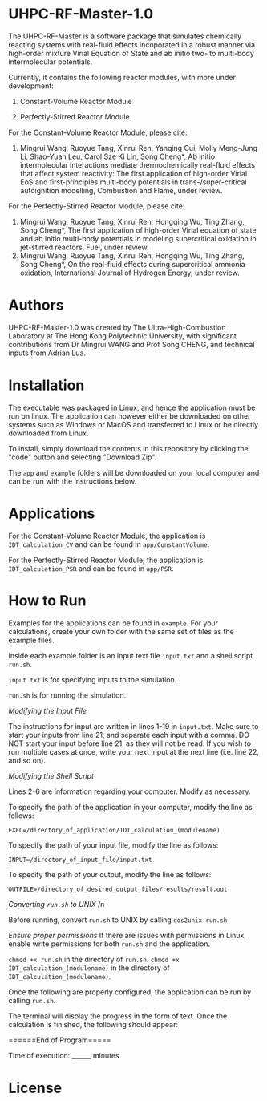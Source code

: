 # UHPC-RF-Master-1.0

The UHPC-RF-Master is a software package that simulates chemically reacting systems with real-fluid effects incoporated in a robust manner via high-order mixture Virial Equation of State and ab initio two- to multi-body intermolecular potentials.

Currently, it contains the following reactor modules, with more under development:

1. Constant-Volume Reactor Module

2. Perfectly-Stirred Reactor Module

For the Constant-Volume Reactor Module, please cite:

1. Mingrui Wang, Ruoyue Tang, Xinrui Ren, Yanqing Cui, Molly Meng-Jung Li, Shao-Yuan Leu, Carol Sze Ki Lin, Song Cheng*, Ab initio intermolecular interactions mediate thermochemically real-fluid effects that affect system reactivity: The first application of high-order Virial EoS and first-principles multi-body potentials in trans-/super-critical autoignition modelling, Combustion and Flame, under review.
   
For the Perfectly-Stirred Reactor Module, please cite:

1. Mingrui Wang, Ruoyue Tang, Xinrui Ren, Hongqing Wu, Ting Zhang, Song Cheng*, The first application of high-order Virial equation of state and ab initio multi-body potentials in modeling supercritical oxidation in jet-stirred reactors, Fuel, under review.
2. Mingrui Wang, Ruoyue Tang, Xinrui Ren, Hongqing Wu, Ting Zhang, Song Cheng*, On the real-fluid effects during supercritical ammonia oxidation, International Journal of Hydrogen Energy, under review.

# Authors

UHPC-RF-Master-1.0 was created by The Ultra-High-Combustion Laboratory at The Hong Kong Polytechnic University, with significant contributions from Dr Mingrui WANG and Prof Song CHENG, and technical inputs from Adrian Lua.

# Installation

The executable was packaged in Linux, and hence the application must be run on linux. The application can however either be downloaded on other systems such as Windows or MacOS and transferred to Linux or be directly downloaded from Linux. 

To install, simply download the contents in this repository by clicking the "code" button and selecting "Download Zip".

The <code>app</code> and <code>example</code> folders will be downloaded on your local computer and can be run with the instructions below.

# Applications

For the Constant-Volume Reactor Module, the application is <code>IDT_calculation_CV</code> and can be found in <code>app/ConstantVolume</code>.

For the Perfectly-Stirred Reactor Module, the application is <code>IDT_calculation_PSR</code> and can be found in <code>app/PSR</code>.

# How to Run 

Examples for the applications can be found in <code>example</code>. For your calculations, create your own folder with the same set of files as the example files. 

Inside each example folder is an input text file <code>input.txt</code> and a shell script <code>run.sh</code>. 

<code>input.txt</code> is for specifying inputs to the simulation. 

<code>run.sh</code> is for running the simulation. 

*Modifying the Input File*

The instructions for input are written in lines 1-19 in <code>input.txt</code>. Make sure to start your inputs from line 21, and separate each input with a comma. DO NOT start your input before line 21, as they will not be read.
If you wish to run multiple cases at once, write your next input at the next line (i.e. line 22, and so on). 


*Modifying the Shell Script*

Lines 2-6 are information regarding your computer. Modify as necessary.

To specify the path of the application in your computer, modify the line as follows:

<code>EXEC=/directory_of_application/IDT_calculation_(modulename)</code>

To specify the path of your input file, modify the line as follows:

<code>INPUT=/directory_of_input_file/input.txt</code>

To specify the path of your output, modify the line as follows:

<code>OUTFILE=/directory_of_desired_output_files/results/result.out</code>

*Converting <code>run.sh</code> to UNIX* /n

Before running, convert <code>run.sh</code> to UNIX by calling <code>dos2unix run.sh</code>

*Ensure proper permissions*
If there are issues with permissions in Linux, enable write permissions for both <code>run.sh</code> and the application.

<code>chmod +x run.sh</code> in the directory of <code>run.sh</code>.
<code>chmod +x IDT_calculation_(modulename)</code> in the directory of <code>IDT_calculation_(modulename)</code>.

Once the following are properly configured, the application can be run by calling <code>run.sh</code>.

The terminal will display the progress in the form of text. Once the calculation is finished, the following should appear:

======End of Program=====

Time of execution: ______ minutes

# License
